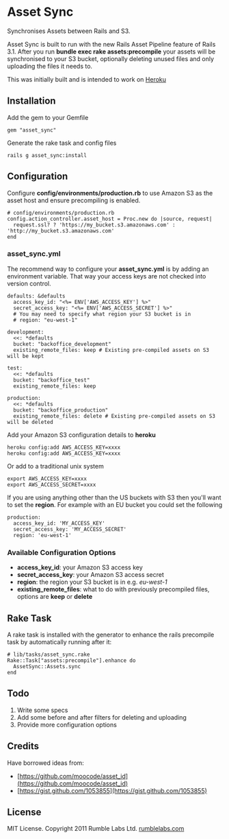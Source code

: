 # Asset Sync

Synchronises Assets between Rails and S3.

Asset Sync is built to run with the new Rails Asset Pipeline feature of Rails 3.1.  After you run __bundle exec rake assets:precompile__ your assets will be synchronised to your S3 
bucket, optionally deleting unused files and only uploading the files it needs to.

This was initially built and is intended to work on [Heroku](http://heroku.com)

## Installation

Add the gem to your Gemfile

    gem "asset_sync"

Generate the rake task and config files

    rails g asset_sync:install

## Configuration

Configure __config/environments/production.rb__ to use Amazon
S3 as the asset host and ensure precompiling is enabled.

    # config/environments/production.rb
    config.action_controller.asset_host = Proc.new do |source, request|
      request.ssl? ? 'https://my_bucket.s3.amazonaws.com' : 'http://my_bucket.s3.amazonaws.com'
    end

### asset_sync.yml

The recommend way to configure your **asset_sync.yml** is by adding an environment variable. That way your access keys are not checked into version control.

    defaults: &defaults
      access_key_id: "<%= ENV['AWS_ACCESS_KEY'] %>"
      secret_access_key: "<%= ENV['AWS_ACCESS_SECRET'] %>"
      # You may need to specify what region your S3 bucket is in
      # region: "eu-west-1"

    development:
      <<: *defaults
      bucket: "backoffice_development"
      existing_remote_files: keep # Existing pre-compiled assets on S3 will be kept

    test:
      <<: *defaults
      bucket: "backoffice_test"
      existing_remote_files: keep

    production:
      <<: *defaults
      bucket: "backoffice_production"
      existing_remote_files: delete # Existing pre-compiled assets on S3 will be deleted


Add your Amazon S3 configuration details to **heroku**

    heroku config:add AWS_ACCESS_KEY=xxxx
    heroku config:add AWS_ACCESS_KEY=xxxx

Or add to a traditional unix system

    export AWS_ACCESS_KEY=xxxx
    export AWS_ACCESS_SECRET=xxxx

If you are using anything other than the US buckets with S3 then you'll want to set the **region**. For example with an EU bucket you could set the following

    production:
      access_key_id: 'MY_ACCESS_KEY'
      secret_access_key: 'MY_ACCESS_SECRET'
      region: 'eu-west-1'

### Available Configuration Options

* **access\_key\_id**: your Amazon S3 access key
* **secret_access\_key**: your Amazon S3 access secret
* **region**: the region your S3 bucket is in e.g. *eu-west-1*
* **existing_remote_files**: what to do with previously precompiled files, options are **keep** or **delete**

## Rake Task

A rake task is installed with the generator to enhance the rails 
precompile task by automatically running after it:

    # lib/tasks/asset_sync.rake
    Rake::Task["assets:precompile"].enhance do
      AssetSync::Assets.sync
    end

## Todo

1. Write some specs
2. Add some before and after filters for deleting and uploading
3. Provide more configuration options

## Credits

Have borrowed ideas from:

 - [https://github.com/moocode/asset_id](https://github.com/moocode/asset_id)
 - [https://gist.github.com/1053855](https://gist.github.com/1053855)

## License

MIT License. Copyright 2011 Rumble Labs Ltd. [rumblelabs.com](http://rumblelabs.com)